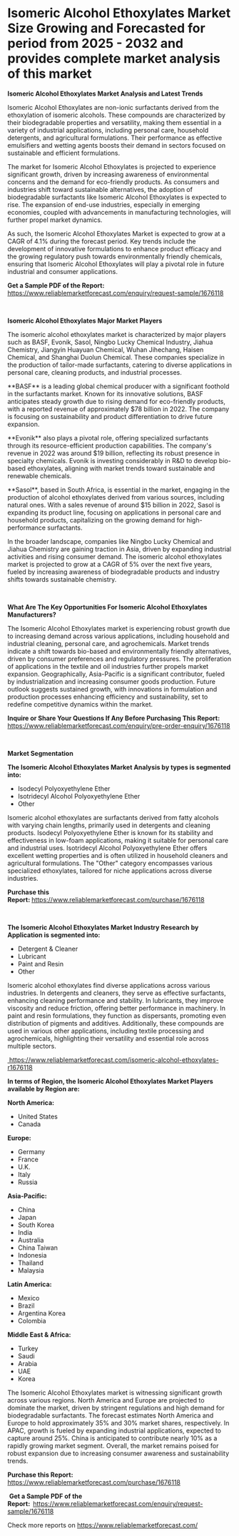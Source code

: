 <p><h1>Isomeric Alcohol Ethoxylates Market Size Growing and Forecasted for period from 2025 - 2032 and provides complete market analysis of this market</h1></p><p><strong>Isomeric Alcohol Ethoxylates Market Analysis and Latest Trends</strong></p>
<p><p>Isomeric Alcohol Ethoxylates are non-ionic surfactants derived from the ethoxylation of isomeric alcohols. These compounds are characterized by their biodegradable properties and versatility, making them essential in a variety of industrial applications, including personal care, household detergents, and agricultural formulations. Their performance as effective emulsifiers and wetting agents boosts their demand in sectors focused on sustainable and efficient formulations.</p><p>The market for Isomeric Alcohol Ethoxylates is projected to experience significant growth, driven by increasing awareness of environmental concerns and the demand for eco-friendly products. As consumers and industries shift toward sustainable alternatives, the adoption of biodegradable surfactants like Isomeric Alcohol Ethoxylates is expected to rise. The expansion of end-use industries, especially in emerging economies, coupled with advancements in manufacturing technologies, will further propel market dynamics.</p><p>As such, the Isomeric Alcohol Ethoxylates Market is expected to grow at a CAGR of 4.1% during the forecast period. Key trends include the development of innovative formulations to enhance product efficacy and the growing regulatory push towards environmentally friendly chemicals, ensuring that Isomeric Alcohol Ethoxylates will play a pivotal role in future industrial and consumer applications.</p></p>
<p><strong>Get a Sample PDF of the Report:&nbsp;</strong> <a href="https://www.reliablemarketforecast.com/enquiry/request-sample/1676118?utm_campaign=2144&utm_medium=2&utm_source=Github&utm_content=ia&utm_term=30012025&utm_id=isomeric-alcohol-ethoxylates">https://www.reliablemarketforecast.com/enquiry/request-sample/1676118</a></p>
<p>&nbsp;</p>
<p><strong>Isomeric Alcohol Ethoxylates Major Market Players</strong></p>
<p><p>The isomeric alcohol ethoxylates market is characterized by major players such as BASF, Evonik, Sasol, Ningbo Lucky Chemical Industry, Jiahua Chemistry, Jiangyin Huayuan Chemical, Wuhan Jihechang, Haisen Chemical, and Shanghai Duolun Chemical. These companies specialize in the production of tailor-made surfactants, catering to diverse applications in personal care, cleaning products, and industrial processes.</p><p>**BASF** is a leading global chemical producer with a significant foothold in the surfactants market. Known for its innovative solutions, BASF anticipates steady growth due to rising demand for eco-friendly products, with a reported revenue of approximately $78 billion in 2022. The company is focusing on sustainability and product differentiation to drive future expansion.</p><p>**Evonik** also plays a pivotal role, offering specialized surfactants through its resource-efficient production capabilities. The company's revenue in 2022 was around $19 billion, reflecting its robust presence in specialty chemicals. Evonik is investing considerably in R&D to develop bio-based ethoxylates, aligning with market trends toward sustainable and renewable chemicals.</p><p>**Sasol**, based in South Africa, is essential in the market, engaging in the production of alcohol ethoxylates derived from various sources, including natural ones. With a sales revenue of around $15 billion in 2022, Sasol is expanding its product line, focusing on applications in personal care and household products, capitalizing on the growing demand for high-performance surfactants.</p><p>In the broader landscape, companies like Ningbo Lucky Chemical and Jiahua Chemistry are gaining traction in Asia, driven by expanding industrial activities and rising consumer demand. The isomeric alcohol ethoxylates market is projected to grow at a CAGR of 5% over the next five years, fueled by increasing awareness of biodegradable products and industry shifts towards sustainable chemistry.</p></p>
<p>&nbsp;</p>
<p><strong>What Are The Key Opportunities For Isomeric Alcohol Ethoxylates Manufacturers?</strong></p>
<p><p>The Isomeric Alcohol Ethoxylates market is experiencing robust growth due to increasing demand across various applications, including household and industrial cleaning, personal care, and agrochemicals. Market trends indicate a shift towards bio-based and environmentally friendly alternatives, driven by consumer preferences and regulatory pressures. The proliferation of applications in the textile and oil industries further propels market expansion. Geographically, Asia-Pacific is a significant contributor, fueled by industrialization and increasing consumer goods production. Future outlook suggests sustained growth, with innovations in formulation and production processes enhancing efficiency and sustainability, set to redefine competitive dynamics within the market.</p></p>
<p><strong>Inquire or Share Your Questions If Any Before Purchasing This Report:</strong> <a href="https://www.reliablemarketforecast.com/enquiry/pre-order-enquiry/1676118?utm_campaign=2144&utm_medium=2&utm_source=Github&utm_content=ia&utm_term=30012025&utm_id=isomeric-alcohol-ethoxylates">https://www.reliablemarketforecast.com/enquiry/pre-order-enquiry/1676118</a></p>
<p>&nbsp;</p>
<p><strong>Market Segmentation</strong></p>
<p><strong>The Isomeric Alcohol Ethoxylates Market Analysis by types is segmented into:</strong></p>
<p><ul><li>Isodecyl Polyoxyethylene Ether</li><li>Isotridecyl Alcohol Polyoxyethylene Ether</li><li>Other</li></ul></p>
<p><p>Isomeric alcohol ethoxylates are surfactants derived from fatty alcohols with varying chain lengths, primarily used in detergents and cleaning products. Isodecyl Polyoxyethylene Ether is known for its stability and effectiveness in low-foam applications, making it suitable for personal care and industrial uses. Isotridecyl Alcohol Polyoxyethylene Ether offers excellent wetting properties and is often utilized in household cleaners and agricultural formulations. The "Other" category encompasses various specialized ethoxylates, tailored for niche applications across diverse industries.</p></p>
<p><strong>Purchase this Report:&nbsp;</strong><a href="https://www.reliablemarketforecast.com/purchase/1676118?utm_campaign=2144&utm_medium=2&utm_source=Github&utm_content=ia&utm_term=30012025&utm_id=isomeric-alcohol-ethoxylates">https://www.reliablemarketforecast.com/purchase/1676118</a></p>
<p>&nbsp;</p>
<p><strong>The Isomeric Alcohol Ethoxylates Market Industry Research by Application is segmented into:</strong></p>
<p><ul><li>Detergent & Cleaner</li><li>Lubricant</li><li>Paint and Resin</li><li>Other</li></ul></p>
<p><p>Isomeric alcohol ethoxylates find diverse applications across various industries. In detergents and cleaners, they serve as effective surfactants, enhancing cleaning performance and stability. In lubricants, they improve viscosity and reduce friction, offering better performance in machinery. In paint and resin formulations, they function as dispersants, promoting even distribution of pigments and additives. Additionally, these compounds are used in various other applications, including textile processing and agrochemicals, highlighting their versatility and essential role across multiple sectors.</p></p>
<p><a href="https://www.reliablemarketforecast.com/isomeric-alcohol-ethoxylates-r1676118?utm_campaign=2144&utm_medium=2&utm_source=Github&utm_content=ia&utm_term=30012025&utm_id=isomeric-alcohol-ethoxylates">&nbsp;https://www.reliablemarketforecast.com/isomeric-alcohol-ethoxylates-r1676118</a></p>
<p><strong>In terms of Region, the Isomeric Alcohol Ethoxylates Market Players available by Region are:</strong></p>
<p>
    <p> <strong> North America: </strong>
        <ul>
            <li>United States</li>
            <li>Canada</li>
        </ul>
        </p> 
    <p> <strong> Europe: </strong>
        <ul>
            <li>Germany</li>
            <li>France</li>
            <li>U.K.</li>
            <li>Italy</li>
            <li>Russia</li>
        </ul>
        </p> 
    <p> <strong> Asia-Pacific: </strong>
        <ul>
            <li>China</li>
            <li>Japan</li>
            <li>South Korea</li>
            <li>India</li>
            <li>Australia</li>
            <li>China Taiwan</li>
            <li>Indonesia</li>
            <li>Thailand</li>
            <li>Malaysia</li>
        </ul>
        </p> 
    <p> <strong> Latin America: </strong>
        <ul>
            <li>Mexico</li>
            <li>Brazil</li>
            <li>Argentina Korea</li>
            <li>Colombia</li>
        </ul>
        </p> 
    <p> <strong> Middle East & Africa: </strong>
        <ul>
            <li>Turkey</li>
            <li>Saudi</li>
            <li>Arabia</li>
            <li>UAE</li>
            <li>Korea</li>
        </ul>
    </p>
    </p>
<p><p>The Isomeric Alcohol Ethoxylates market is witnessing significant growth across various regions. North America and Europe are projected to dominate the market, driven by stringent regulations and high demand for biodegradable surfactants. The forecast estimates North America and Europe to hold approximately 35% and 30% market shares, respectively. In APAC, growth is fueled by expanding industrial applications, expected to capture around 25%. China is anticipated to contribute nearly 10% as a rapidly growing market segment. Overall, the market remains poised for robust expansion due to increasing consumer awareness and sustainability trends.</p></p>
<p><strong>Purchase this Report: </strong><a href="https://www.reliablemarketforecast.com/purchase/1676118?utm_campaign=2144&utm_medium=2&utm_source=Github&utm_content=ia&utm_term=30012025&utm_id=isomeric-alcohol-ethoxylates">https://www.reliablemarketforecast.com/purchase/1676118</a></p>
<p>&nbsp;<strong>Get a Sample PDF of the Report:&nbsp;&nbsp;</strong><a href="https://www.reliablemarketforecast.com/enquiry/request-sample/1676118?utm_campaign=2144&utm_medium=2&utm_source=Github&utm_content=ia&utm_term=30012025&utm_id=isomeric-alcohol-ethoxylates">https://www.reliablemarketforecast.com/enquiry/request-sample/1676118</a></p>
<p><strong></strong></p>
<p>Check more reports on <a href="https://www.reliablemarketforecast.com/?utm_campaign=2144&utm_medium=2&utm_source=Github&utm_content=ia&utm_term=30012025&utm_id=isomeric-alcohol-ethoxylates">https://www.reliablemarketforecast.com/</a></p>